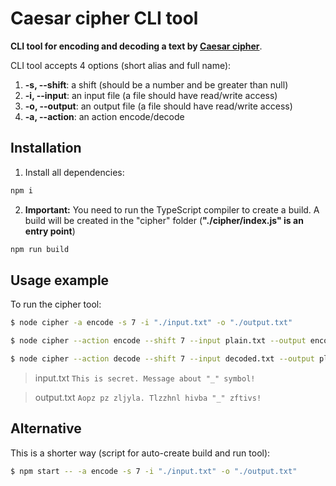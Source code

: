 # Caesar cipher CLI tool

**CLI tool for encoding and decoding a text by [Caesar cipher](https://en.wikipedia.org/wiki/Caesar_cipher)**.

CLI tool accepts 4 options (short alias and full name):

1.  **-s, --shift**: a shift (should be a number and be greater than null)
2.  **-i, --input**: an input file (a file should have read/write access)
3.  **-o, --output**: an output file (a file should have read/write access)
4.  **-a, --action**: an action encode/decode

## Installation

1. Install all dependencies:

```bash
npm i
```

2. **Important:** You need to run the TypeScript compiler to create a build. A build will be created in the "cipher" folder (**"./cipher/index.js" is an entry point**)

```bash
npm run build
```

## Usage example

To run the cipher tool:

```bash
$ node cipher -a encode -s 7 -i "./input.txt" -o "./output.txt"
```

```bash
$ node cipher --action encode --shift 7 --input plain.txt --output encoded.txt
```

```bash
$ node cipher --action decode --shift 7 --input decoded.txt --output plain.txt
```

> input.txt
> `This is secret. Message about "_" symbol!`

> output.txt
> `Aopz pz zljyla. Tlzzhnl hivba "_" zftivs!`


## Alternative

This is a shorter way (script for auto-create build and run tool):

```bash
$ npm start -- -a encode -s 7 -i "./input.txt" -o "./output.txt"
```